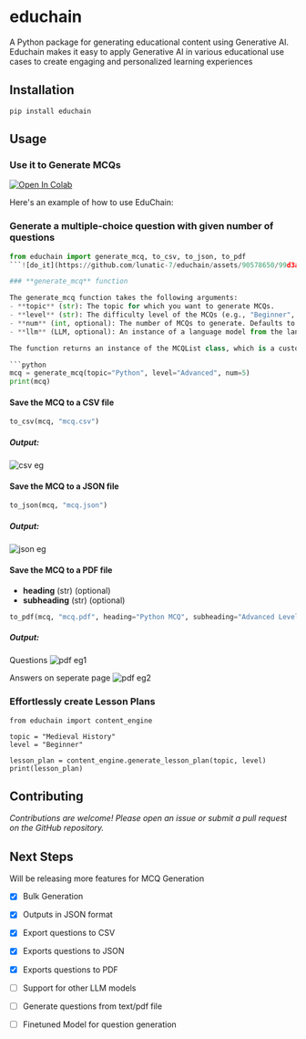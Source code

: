 # educhain

A Python package for generating educational content using Generative AI. Educhain makes it easy to apply Generative AI in various educational use cases to create engaging and personalized learning experiences 

## Installation

```shell
pip install educhain
```

## Usage


### Use it to Generate MCQs

[![Open In Colab](https://colab.research.google.com/assets/colab-badge.svg)](https://colab.research.google.com/drive/1bseC2F00l42JPVN2-35fwMupeTnyYGME?usp=sharing)

Here's an example of how to use EduChain:

### Generate a multiple-choice question with given number of questions


```python
from educhain import generate_mcq, to_csv, to_json, to_pdf
```![do_it](https://github.com/lunatic-7/educhain/assets/90578650/99d3aa0d-c7cc-4b42-880d-fa7996544e98)

### **generate_mcq** function

The generate_mcq function takes the following arguments:
- **topic** (str): The topic for which you want to generate MCQs.
- **level** (str): The difficulty level of the MCQs (e.g., "Beginner", "Intermediate", "Advanced").
- **num** (int, optional): The number of MCQs to generate. Defaults to 1.
- **llm** (LLM, optional): An instance of a language model from the langchain library. If not provided, the function will use the ChatOpenAI model with the "gpt-3.5-turbo-0125" version.

The function returns an instance of the MCQList class, which is a custom class defined in the library. It contains a list of Question objects, each representing a single MCQ.

```python
mcq = generate_mcq(topic="Python", level="Advanced", num=5)
print(mcq)
```

#### Save the MCQ to a CSV file

```python
to_csv(mcq, "mcq.csv")
```
##### Output:
![csv eg](https://github.com/lunatic-7/educhain/assets/90578650/41da49f8-605b-4df6-8612-8297b850ab08)


#### Save the MCQ to a JSON file
```python
to_json(mcq, "mcq.json")
```
##### Output:
![json eg](https://github.com/lunatic-7/educhain/assets/90578650/307ba069-2bee-4f3a-8b7a-68c944677670)



#### Save the MCQ to a PDF file

- **heading** (str) (optional)
- **subheading** (str) (optional)

```python
to_pdf(mcq, "mcq.pdf", heading="Python MCQ", subheading="Advanced Level - (10 Questions)")
```
##### Output:

Questions
![pdf eg1](https://github.com/lunatic-7/educhain/assets/90578650/4c43aefb-72d3-4b00-8b0f-683798e06391)

Answers on seperate page
![pdf eg2](https://github.com/lunatic-7/educhain/assets/90578650/5d2def26-2afa-4d0e-bd9e-8b81282efdfc)

### Effortlessly create Lesson Plans

```shell
from educhain import content_engine

topic = "Medieval History"
level = "Beginner"

lesson_plan = content_engine.generate_lesson_plan(topic, level)
print(lesson_plan)
```

## Contributing

*Contributions are welcome! Please open an issue or submit a pull request on the GitHub repository.*

## Next Steps

Will be releasing more features for MCQ Generation
- [x] Bulk Generation
- [x] Outputs in JSON format
- [x] Export questions to CSV
- [x] Exports questions to JSON
- [x] Exports questions to PDF
- [ ] Support for other LLM models
- [ ] Generate questions from text/pdf file
- [ ] Finetuned Model for question generation



